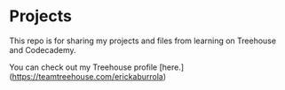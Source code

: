 # Projects
This repo is for sharing my projects and files from learning on Treehouse and Codecademy.

You can check out my Treehouse profile [here.] (https://teamtreehouse.com/erickaburrola)
